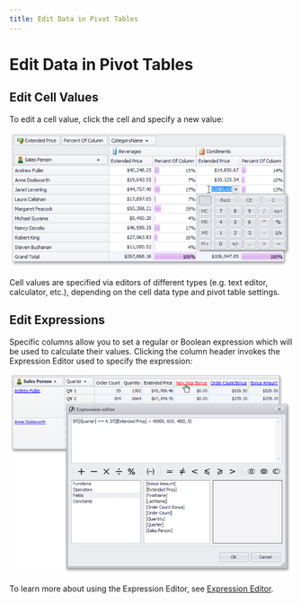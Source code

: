 ```yaml
---
title: Edit Data in Pivot Tables
---
```

# Edit Data in Pivot Tables
## Edit Cell Values
To edit a cell value, click the cell and specify a new value:

![EU_XtraPivotGrid_InplaceEditor](../../../images/img12052.png)

Cell values are specified via editors of different types (e.g. text editor, calculator, etc.), depending on the cell data type and pivot table settings.

## Edit Expressions
Specific columns allow you to set a regular or Boolean expression which will be used to calculate their values. Clicking the column header invokes the Expression Editor used to specify the expression:

![EU_XtraPivotGrid_ExpressionEditor](../../../images/img12051.png)

To learn more about using the Expression Editor, see [Expression Editor](../../expression-editor.md).